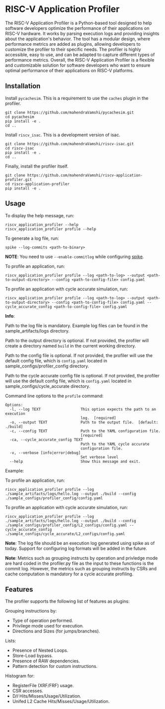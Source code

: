 # RISC-V Application Profiler

The RISC-V Application Profiler is a Python-based tool designed to help software developers optimize the performance of their applications on RISC-V hardware. It works by parsing execution logs and providing insights about the application's behavior. The tool has a modular design, where performance metrics are added as plugins, allowing developers to customize the profiler to their specific needs. The profiler is highly accessible, easy to use, and can be adapted to capture different types of performance metrics. Overall, the RISC-V Application Profiler is a flexible and customizable solution for software developers who want to ensure optimal performance of their applications on RISC-V platforms.

## Installation

Install `pycachesim`. This is a requirement to use the `caches` plugin in the profiler.

```shell
git clone https://github.com/mahendraVamshi/pycachesim.git
cd pycachesim
pip install -e .
cd ..
```

Install `riscv_isac`. This is a development version of isac.
```shell
git clone https://github.com/mahendraVamshi/riscv-isac.git
cd riscv-isac
pip install -e .
cd ..
```

Finally, install the profiler itself.
```shell
git clone https://github.com/mahendraVamshi/riscv-application-profiler.git
cd riscv-application-profiler
pip install -e .
```

## Usage

To display the help message, run:
```shell
riscv_application_profiler --help
riscv_application_profiler profile --help
```

To generate a log file, run:
```shell
spike --log-commits <path-to-binary>
```

**NOTE**: You need to use ``--enable-commitlog`` while configuring [spike](https://github.com/riscv-software-src/riscv-isa-sim#build-steps).

To profile an application, run:
```shell
riscv_application_profiler profile --log <path-to-log> --output <path-to-output-directory> --config <path-to-config-file> config.yaml
```
To profile an application with cycle accurate simulation, run:
```shell
riscv_application_profiler profile --log <path-to-log> --output <path-to-output-directory> --config <path-to-config-file> config.yaml --cycle_accurate_config <path-to-config-file> config.yaml
```
**Info**:

Path to the log file is mandatory. Example log files can be found in the sample_artifacts/logs directory.

Path to the output directory is optional. If not provided, the profiler will create a directory named `build` in the current working directory.

Path to the config file is optional. If not provided, the profiler will use the default config file, which is `config.yaml` located in sample_configs/profiler_config directory.

Path to the cycle accurate config file is optional. If not provided, the profiler will use the default config file, which is `config.yaml` located in sample_configs/cycle_accurate directory.

Command line options to the `profile` command:

```text
Options:
  -l, --log TEXT                  This option expects the path to an execution
                                  log.  [required]
  -o, --output TEXT               Path to the output file.  [default: ./build]
  -c, --config TEXT               Path to the YAML configuration file.
                                  [required]
  -ca, --cycle_accurate_config TEXT
                                  Path to the YAML cycle accurate
                                  configuration file.
  -v, --verbose [info|error|debug]
                                  Set verbose level
  --help                          Show this message and exit.
```

Example:

To profile an application, run:

```shell
riscv_application_profiler profile --log ./sample_artifacts/logs/hello.log --output ./build --config ./sample_configs/profiler_config/config.yaml   
```
To profile an application with cycle accurate simulation, run:

```shell
riscv_application_profiler profile --log ./sample_artifacts/logs/hello.log --output ./build --config ./sample_configs/profiler_config/L2_configs/config.yaml --cycle_accurate_config ./sample_configs/cycle_accurate/L2_configs/config.yaml 
```

**Note**: The log file should be an execution log generated using spike as of today. Support for configuring log formats will be added in the future.

**Note**: Metrics such as grouping instructs by operation and privledge mode are hard coded in the profiler.py file as the input to these functions is the commit log. However, the metrics such as grouping instructs by CSRs and cache computation is mandatory for a cycle accurate profiling.

## Features

The profiler supports the following list of features as plugins:

Grouping instructions by:
- Type of operation performed.
- Privilege mode used for execution.
- Directions and Sizes (for jumps/branches).

Lists:
- Presence of Nested Loops.
- Store-Load bypass.
- Presence of RAW dependencies.
- Pattern detection for custom instructions.

Histogram for:
- RegisterFile (XRF/FRF) usage.
- CSR accesses.
- D$/I$ Hits/Misses/Usage/Utilization. 
- Unifed L2 Cache Hits/Misses/Usage/Utilization.
